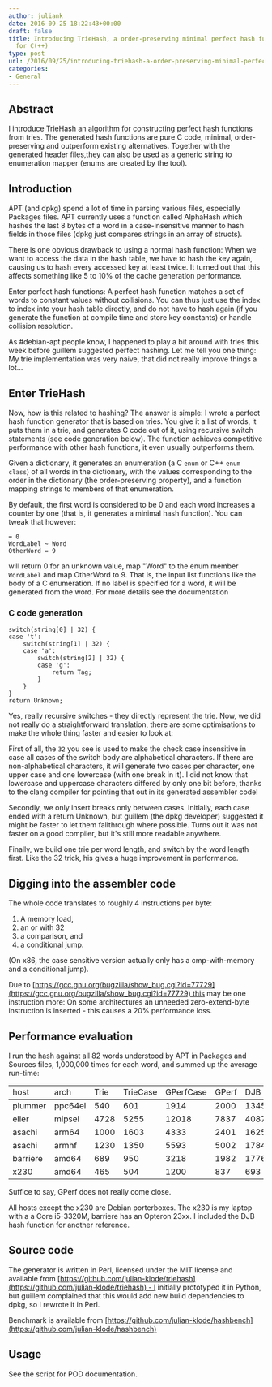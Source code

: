 ```yaml
---
author: juliank
date: 2016-09-25 18:22:43+00:00
draft: false
title: Introducing TrieHash, a order-preserving minimal perfect hash function generator
  for C(++)
type: post
url: /2016/09/25/introducing-triehash-a-order-preserving-minimal-perfect-hash-function-generator-for-c/
categories:
- General
---
```


## Abstract


I introduce TrieHash an algorithm for constructing perfect hash functions from tries. The generated hash functions are pure C code, minimal, order-preserving and outperform existing alternatives. Together with the generated header files,they can also be used as a generic string to enumeration mapper (enums are created by the tool).


## Introduction


APT (and dpkg) spend a lot of time in parsing various files, especially Packages files. APT currently uses a function called AlphaHash which hashes the last 8 bytes of a word in a case-insensitive manner to hash fields in those files (dpkg just compares strings in an array of structs).

There is one obvious drawback to using a normal hash function: When we want to access the data in the hash table, we have to hash the key again, causing us to hash every accessed key at least twice. It turned out that this affects something like 5 to 10% of the cache generation performance.

Enter perfect hash functions: A perfect hash function matches a set of words to constant values without collisions. You can thus just use the index to index into your hash table directly, and do not have to hash again (if you generate the function at compile time and store key constants) or handle collision resolution.

As #debian-apt people know, I happened to play a bit around with tries this week before guillem suggested perfect hashing. Let me tell you one thing: My trie implementation was very naive, that did not really improve things a lot...


## Enter TrieHash


Now, how is this related to hashing? The answer is simple: I wrote a perfect hash function generator that is based on tries. You give it a list of words, it puts them in a trie, and generates C code out of it, using recursive switch statements (see code generation below). The function achieves competitive performance with other hash functions, it even usually outperforms them.

Given a dictionary, it generates an enumeration (a C `enum` or C++ `enum class`) of all words in the dictionary, with the values corresponding to the order in the dictionary (the order-preserving property), and a function mapping strings to members of that enumeration.

By default, the first word is considered to be 0 and each word increases a counter by one (that is, it generates a minimal hash function). You can tweak that however:

    
    = 0
    WordLabel ~ Word
    OtherWord = 9
    


will return 0 for an unknown value, map "Word" to the enum member `WordLabel` and map OtherWord to 9. That is, the input list functions like the body of a C enumeration. If no label is specified for a word, it will be generated from the word. For more details see the documentation


### C code generation



    
    switch(string[0] | 32) {
    case 't':
        switch(string[1] | 32) {
        case 'a':
            switch(string[2] | 32) {
            case 'g':
                return Tag;
            }
        }
    }
    return Unknown;


Yes, really recursive switches - they directly represent the trie. Now, we did not really do a straightforward translation, there are some optimisations to make the whole thing faster and easier to look at:

First of all, the `32` you see is used to make the check case insensitive in case all cases of the switch body are alphabetical characters. If there are non-alphabetical characters, it will generate two cases per character, one upper case and one lowercase (with one break in it). I did not know that lowercase and uppercase characters differed by only one bit before, thanks to the clang compiler for pointing that out in its generated assembler code!

Secondly, we only insert breaks only between cases. Initially, each case ended with a return Unknown, but guillem (the dpkg developer) suggested it might be faster to let them fallthrough where possible. Turns out it was not faster on a good compiler, but it's still more readable anywhere.

Finally, we build one trie per word length, and switch by the word length first. Like the 32 trick, his gives a huge improvement in performance.


## Digging into the assembler code


The whole code translates to roughly 4 instructions per byte:

  1. A memory load,
  2. an or with 32
  3. a comparison, and
  4. a conditional jump.

(On x86, the case sensitive version actually only has a cmp-with-memory and a conditional jump).

Due to [https://gcc.gnu.org/bugzilla/show_bug.cgi?id=77729](https://gcc.gnu.org/bugzilla/show_bug.cgi?id=77729) this may be one instruction more: On some architectures an unneeded zero-extend-byte instruction is inserted - this causes a 20% performance loss.


## Performance evaluation


I run the hash against all 82 words understood by APT in Packages and Sources files, 1,000,000 times for each word, and summed up the average run-time:

<table>
  <tr>
    <td>host</td>
    <td>arch</td>
    <td>Trie</td>
    <td>TrieCase</td>
    <td>GPerfCase</td>
    <td>GPerf</td>
    <td>DJB</td>
  </tr>
  <tbody>
    <tr>
      <td>plummer</td>
      <td>ppc64el</td>
      <td>540</td>
      <td>601</td>
      <td>1914</td>
      <td>2000</td>
      <td>1345</td>
    </tr>
    <tr>
      <td>eller</td>
      <td>mipsel</td>
      <td>4728</td>
      <td>5255</td>
      <td>12018</td>
      <td>7837</td>
      <td>4087</td>
    </tr>
    <tr>
      <td>asachi</td>
      <td>arm64</td>
      <td>1000</td>
      <td>1603</td>
      <td>4333</td>
      <td>2401</td>
      <td>1625</td>
    </tr>
    <tr>
      <td>asachi</td>
      <td>armhf</td>
      <td>1230</td>
      <td>1350</td>
      <td>5593</td>
      <td>5002</td>
      <td>1784</td>
    </tr>
    <tr>
      <td>barriere</td>
      <td>amd64</td>
      <td>689</td>
      <td>950</td>
      <td>3218</td>
      <td>1982</td>
      <td>1776</td>
    </tr>
    <tr>
      <td>x230</td>
      <td>amd64</td>
      <td>465</td>
      <td>504</td>
      <td>1200</td>
      <td>837</td>
      <td>693</td>
    </tr>
  </tbody>
</table>

Suffice to say, GPerf does not really come close.

All hosts except the x230 are Debian porterboxes. The x230 is my laptop with a a Core i5-3320M, barriere has an Opteron 23xx. I included the DJB hash function for another reference.


## Source code


The generator is written in Perl, licensed under the MIT license and available from [https://github.com/julian-klode/triehash](https://github.com/julian-klode/triehash) - I initially prototyped it in Python, but guillem complained that this would add new build dependencies to dpkg, so I rewrote it in Perl.

Benchmark is available from [https://github.com/julian-klode/hashbench](https://github.com/julian-klode/hashbench)


## Usage


See the script for POD documentation.
